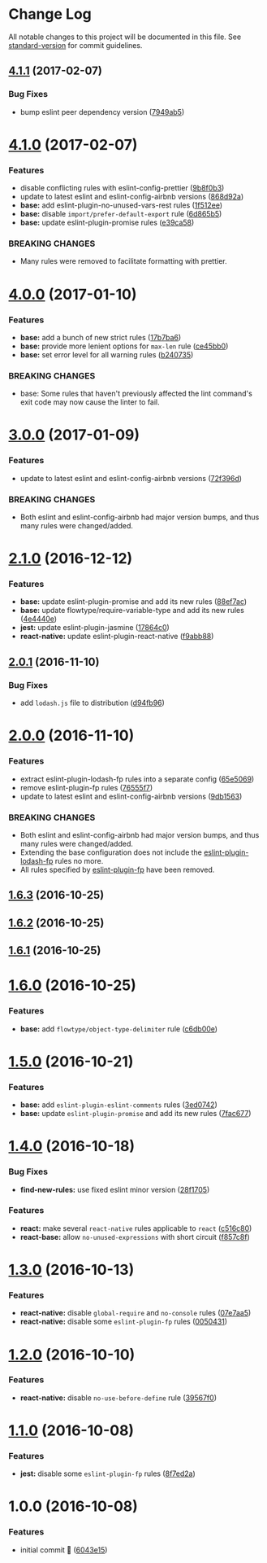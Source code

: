# Change Log

All notable changes to this project will be documented in this file. See [standard-version](https://github.com/conventional-changelog/standard-version) for commit guidelines.

<a name="4.1.1"></a>
## [4.1.1](https://github.com/anvilabs/eslint-config-anvilabs/compare/v4.1.0...v4.1.1) (2017-02-07)


### Bug Fixes

* bump eslint peer dependency version ([7949ab5](https://github.com/anvilabs/eslint-config-anvilabs/commit/7949ab5))



<a name="4.1.0"></a>
# [4.1.0](https://github.com/anvilabs/eslint-config-anvilabs/compare/v4.0.0...v4.1.0) (2017-02-07)


### Features

* disable conflicting rules with eslint-config-prettier ([9b8f0b3](https://github.com/anvilabs/eslint-config-anvilabs/commit/9b8f0b3))
* update to latest eslint and eslint-config-airbnb versions ([868d92a](https://github.com/anvilabs/eslint-config-anvilabs/commit/868d92a))
* **base:** add eslint-plugin-no-unused-vars-rest rules ([1f512ee](https://github.com/anvilabs/eslint-config-anvilabs/commit/1f512ee))
* **base:** disable `import/prefer-default-export` rule ([6d865b5](https://github.com/anvilabs/eslint-config-anvilabs/commit/6d865b5))
* **base:** update eslint-plugin-promise rules ([e39ca58](https://github.com/anvilabs/eslint-config-anvilabs/commit/e39ca58))


### BREAKING CHANGES

* Many rules were removed to facilitate formatting with
prettier.



<a name="4.0.0"></a>
# [4.0.0](https://github.com/anvilabs/eslint-config-anvilabs/compare/v3.0.0...v4.0.0) (2017-01-10)


### Features

* **base:** add a bunch of new strict rules ([17b7ba6](https://github.com/anvilabs/eslint-config-anvilabs/commit/17b7ba6))
* **base:** provide more lenient options for `max-len` rule ([ce45bb0](https://github.com/anvilabs/eslint-config-anvilabs/commit/ce45bb0))
* **base:** set error level for all warning rules ([b240735](https://github.com/anvilabs/eslint-config-anvilabs/commit/b240735))


### BREAKING CHANGES

* base: Some rules that haven't previously affected the lint command's exit code may now cause the linter to fail.



<a name="3.0.0"></a>
# [3.0.0](https://github.com/anvilabs/eslint-config-anvilabs/compare/v2.1.0...v3.0.0) (2017-01-09)


### Features

* update to latest eslint and eslint-config-airbnb versions ([72f396d](https://github.com/anvilabs/eslint-config-anvilabs/commit/72f396d))


### BREAKING CHANGES

* Both eslint and eslint-config-airbnb had major version bumps, and thus many rules were changed/added.



<a name="2.1.0"></a>
# [2.1.0](https://github.com/anvilabs/eslint-config-anvilabs/compare/v2.0.1...v2.1.0) (2016-12-12)


### Features

* **base:** update eslint-plugin-promise and add its new rules ([88ef7ac](https://github.com/anvilabs/eslint-config-anvilabs/commit/88ef7ac))
* **base:** update flowtype/require-variable-type and add its new rules ([4e4440e](https://github.com/anvilabs/eslint-config-anvilabs/commit/4e4440e))
* **jest:** update eslint-plugin-jasmine ([17864c0](https://github.com/anvilabs/eslint-config-anvilabs/commit/17864c0))
* **react-native:** update eslint-plugin-react-native ([f9abb88](https://github.com/anvilabs/eslint-config-anvilabs/commit/f9abb88))



<a name="2.0.1"></a>
## [2.0.1](https://github.com/anvilabs/eslint-config-anvilabs/compare/v2.0.0...v2.0.1) (2016-11-10)


### Bug Fixes

* add `lodash.js` file to distribution ([d94fb96](https://github.com/anvilabs/eslint-config-anvilabs/commit/d94fb96))



<a name="2.0.0"></a>
# [2.0.0](https://github.com/anvilabs/eslint-config-anvilabs/compare/v1.6.3...v2.0.0) (2016-11-10)


### Features

* extract eslint-plugin-lodash-fp rules into a separate config ([65e5069](https://github.com/anvilabs/eslint-config-anvilabs/commit/65e5069))
* remove eslint-plugin-fp rules ([76555f7](https://github.com/anvilabs/eslint-config-anvilabs/commit/76555f7))
* update to latest eslint and eslint-config-airbnb versions ([9db1563](https://github.com/anvilabs/eslint-config-anvilabs/commit/9db1563))


### BREAKING CHANGES

* Both eslint and eslint-config-airbnb had major version bumps, and thus many rules were changed/added.
* Extending the base configuration does not include the [eslint-plugin-lodash-fp](https://github.com/jfmengels/eslint-plugin-lodash-fp) rules no more.
* All rules specified by [eslint-plugin-fp](https://github.com/jfmengels/eslint-plugin-lodash-fp) have been removed.



<a name="1.6.3"></a>
## [1.6.3](https://github.com/anvilabs/eslint-config-anvilabs/compare/v1.6.2...v1.6.3) (2016-10-25)



<a name="1.6.2"></a>
## [1.6.2](https://github.com/anvilabs/eslint-config-anvilabs/compare/v1.6.1...v1.6.2) (2016-10-25)



<a name="1.6.1"></a>
## [1.6.1](https://github.com/anvilabs/eslint-config-anvilabs/compare/v1.6.0...v1.6.1) (2016-10-25)



<a name="1.6.0"></a>
# [1.6.0](https://github.com/anvilabs/eslint-config-anvilabs/compare/v1.5.0...v1.6.0) (2016-10-25)


### Features

* **base:** add `flowtype/object-type-delimiter` rule ([c6db00e](https://github.com/anvilabs/eslint-config-anvilabs/commit/c6db00e))



<a name="1.5.0"></a>
# [1.5.0](https://github.com/anvilabs/eslint-config-anvilabs/compare/v1.4.0...v1.5.0) (2016-10-21)


### Features

* **base:** add `eslint-plugin-eslint-comments` rules ([3ed0742](https://github.com/anvilabs/eslint-config-anvilabs/commit/3ed0742))
* **base:** update `eslint-plugin-promise` and add its new rules ([7fac677](https://github.com/anvilabs/eslint-config-anvilabs/commit/7fac677))



<a name="1.4.0"></a>
# [1.4.0](https://github.com/anvilabs/eslint-config-anvilabs/compare/v1.3.0...v1.4.0) (2016-10-18)


### Bug Fixes

* **find-new-rules:** use fixed eslint minor version ([28f1705](https://github.com/anvilabs/eslint-config-anvilabs/commit/28f1705))


### Features

* **react:** make several `react-native` rules applicable to `react` ([c516c80](https://github.com/anvilabs/eslint-config-anvilabs/commit/c516c80))
* **react-base:** allow `no-unused-expressions` with short circuit ([f857c8f](https://github.com/anvilabs/eslint-config-anvilabs/commit/f857c8f))



<a name="1.3.0"></a>
# [1.3.0](https://github.com/anvilabs/eslint-config-anvilabs/compare/v1.2.0...v1.3.0) (2016-10-13)


### Features

* **react-native:** disable `global-require` and `no-console` rules ([07e7aa5](https://github.com/anvilabs/eslint-config-anvilabs/commit/07e7aa5))
* **react-native:** disable some `eslint-plugin-fp` rules ([0050431](https://github.com/anvilabs/eslint-config-anvilabs/commit/0050431))



<a name="1.2.0"></a>
# [1.2.0](https://github.com/anvilabs/eslint-config-anvilabs/compare/v1.1.0...v1.2.0) (2016-10-10)


### Features

* **react-native:** disable `no-use-before-define` rule ([39567f0](https://github.com/anvilabs/eslint-config-anvilabs/commit/39567f0))



<a name="1.1.0"></a>
# [1.1.0](https://github.com/anvilabs/eslint-config-anvilabs/compare/v1.0.0...v1.1.0) (2016-10-08)


### Features

* **jest:** disable some `eslint-plugin-fp` rules ([8f7ed2a](https://github.com/anvilabs/eslint-config-anvilabs/commit/8f7ed2a))



<a name="1.0.0"></a>
# 1.0.0 (2016-10-08)


### Features

* initial commit 🐣 ([6043e15](https://github.com/anvilabs/eslint-config-anvilabs/commit/6043e15))
